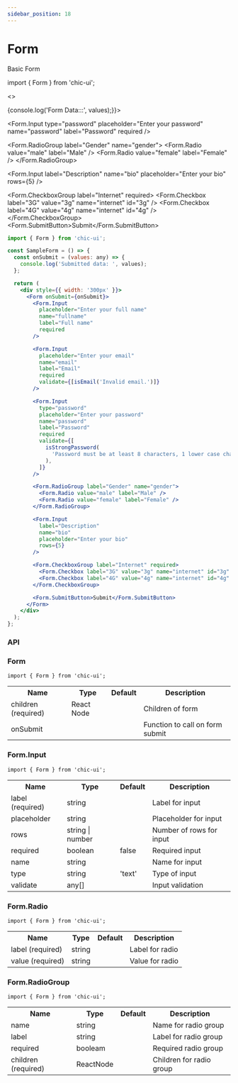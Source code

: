 ```yaml
---
sidebar_position: 18
---
```


# Form

Basic Form

import { Form } from 'chic-ui';

<>

<Form onSubmit={(values) => {console.log('Form Data:::', values);}}>
<Form.Input
  placeholder="Enter your full name"
  name="fullname"
  label="Full name"
  required
/>
<Form.Input
  placeholder="Enter your email"
  name="email"
  label="Email"
  required
/>

<Form.Input
  type="password"
  placeholder="Enter your password"
  name="password"
  label="Password"
  required
/>

<Form.RadioGroup label="Gender" name="gender">
  <Form.Radio value="male" label="Male" />
  <Form.Radio value="female" label="Female" />
</Form.RadioGroup>

<Form.Input
  label="Description"
  name="bio"
  placeholder="Enter your bio"
  rows={5}
/>

<Form.CheckboxGroup label="Internet" required>
  <Form.Checkbox label="3G" value="3g" name="internet" id="3g" />
  <Form.Checkbox label="4G" value="4g" name="internet" id="4g" />
</Form.CheckboxGroup>
<Form.SubmitButton>Submit</Form.SubmitButton>
</Form>
</>

```jsx
import { Form } from 'chic-ui';

const SampleForm = () => {
  const onSubmit = (values: any) => {
    console.log('Submitted data: ', values);
  };

  return (
    <div style={{ width: '300px' }}>
      <Form onSubmit={onSubmit}>
        <Form.Input
          placeholder="Enter your full name"
          name="fullname"
          label="Full name"
          required
        />

        <Form.Input
          placeholder="Enter your email"
          name="email"
          label="Email"
          required
          validate={[isEmail('Invalid email.')]}
        />

        <Form.Input
          type="password"
          placeholder="Enter your password"
          name="password"
          label="Password"
          required
          validate={[
            isStrongPassword(
              'Password must be at least 8 characters, 1 lower case characters, 1 upper case characters, 1 numbers and 1 symbols'
            ),
          ]}
        />

        <Form.RadioGroup label="Gender" name="gender">
          <Form.Radio value="male" label="Male" />
          <Form.Radio value="female" label="Female" />
        </Form.RadioGroup>

        <Form.Input
          label="Description"
          name="bio"
          placeholder="Enter your bio"
          rows={5}
        />

        <Form.CheckboxGroup label="Internet" required>
          <Form.Checkbox label="3G" value="3g" name="internet" id="3g" />
          <Form.Checkbox label="4G" value="4g" name="internet" id="4g" />
        </Form.CheckboxGroup>

        <Form.SubmitButton>Submit</Form.SubmitButton>
      </Form>
    </div>
  );
};
```
### API

### Form
```
import { Form } from 'chic-ui';
```

<table>
  <tr>
     <th>Name</th>
     <th>Type</th>
     <th>Default</th>
     <th>Description</th>
  </tr>
  <tr>
    <td>children (required)</td>
    <td>React Node</td>
    <td></td>
    <td>Children of form</td>
  </tr>
  <tr>
    <td>onSubmit</td>
    <td></td>
    <td></td>
    <td>Function to call on form submit</td>
  </tr>
</table>

### Form.Input
```
import { Form } from 'chic-ui';
```

<table>
  <tr>
     <th>Name</th>
     <th>Type</th>
     <th>Default</th>
     <th>Description</th>
  </tr>
  <tr>
    <td>label (required)</td>
    <td>string</td>
    <td></td>
    <td>Label for input</td>
  </tr>
  <tr>
    <td>placeholder</td>
    <td>string</td>
    <td></td>
    <td>Placeholder for input</td>
  </tr>
  <tr>
   <td>rows</td>
    <td>string | number</td>
    <td></td>
    <td>Number of rows for input</td>
  </tr>
  <tr>
    <td>required</td>
    <td>boolean</td>
    <td>false</td>
    <td>Required input</td>
  </tr>
   <tr>
    <td>name</td>
    <td>string</td>
    <td></td>
    <td>Name for input</td>
  </tr>
  <tr>
   <td>type</td>
    <td>string</td>
    <td>'text'</td>
    <td>Type of input</td>
  </tr>
  <tr>
    <td>validate</td>
    <td>any[]</td>
    <td></td>
    <td>Input validation</td>
  </tr>
</table>

### Form.Radio
```
import { Form } from 'chic-ui';
```

<table>
  <tr>
     <th>Name</th>
     <th>Type</th>
     <th>Default</th>
     <th>Description</th>
  </tr>
  <tr>
    <td>label (required)</td>
    <td>string</td>
    <td></td>
    <td>Label for radio</td>
  </tr>
  <tr>
    <td>value (required)</td>
    <td>string</td>
    <td></td>
    <td>Value for radio</td>
  </tr>
</table>

### Form.RadioGroup
```
import { Form } from 'chic-ui';
```

<table>
  <tr>
     <th>Name</th>
     <th>Type</th>
     <th>Default</th>
     <th>Description</th>
  </tr>
  <tr>
    <td>name</td>
    <td>string</td>
    <td></td>
    <td>Name for radio group</td>
  </tr>
  <tr>
    <td>label</td>
    <td>string</td>
    <td></td>
    <td>Label for radio group</td>
  </tr>
  <tr>
    <td>required</td>
    <td>booleam</td>
    <td></td>
    <td>Required radio group</td>
  </tr>
   <tr>
    <td>children (required)</td>
    <td>ReactNode</td>
    <td></td>
    <td>Children for radio group</td>
  </tr>
</table>